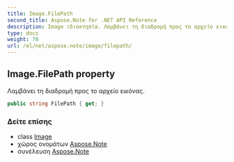 ```yaml
---
title: Image.FilePath
second_title: Aspose.Note for .NET API Reference
description: Image ιδιοκτησία. Λαμβάνει τη διαδρομή προς το αρχείο εικόνας.
type: docs
weight: 70
url: /el/net/aspose.note/image/filepath/
---
```

## Image.FilePath property

Λαμβάνει τη διαδρομή προς το αρχείο εικόνας.

```csharp
public string FilePath { get; }
```

### Δείτε επίσης

* class [Image](../)
* χώρος ονομάτων [Aspose.Note](../../image/)
* συνέλευση [Aspose.Note](../../../)


